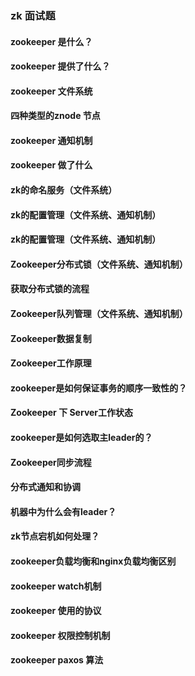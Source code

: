 ### zk 面试题
#### zookeeper 是什么？


#### zookeeper 提供了什么？

#### zookeeper 文件系统

#### 四种类型的znode 节点

#### zookeeper 通知机制

#### zookeeper 做了什么

#### zk的命名服务（文件系统）

#### zk的配置管理（文件系统、通知机制）

#### zk的配置管理（文件系统、通知机制）

#### Zookeeper分布式锁（文件系统、通知机制）

#### 获取分布式锁的流程

#### Zookeeper队列管理（文件系统、通知机制）

#### Zookeeper数据复制

#### Zookeeper工作原理

#### zookeeper是如何保证事务的顺序一致性的？

#### Zookeeper 下 Server工作状态

#### zookeeper是如何选取主leader的？

#### Zookeeper同步流程

#### 分布式通知和协调

#### 机器中为什么会有leader？

#### zk节点宕机如何处理？

#### zookeeper负载均衡和nginx负载均衡区别

#### zookeeper watch机制

#### zookeeper 使用的协议

#### zookeeper 权限控制机制

#### zookeeper paxos 算法
